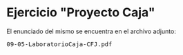 # Ejercicio "Proyecto Caja"
El enunciado del mismo se encuentra en el archivo adjunto:
<pre>09-05-LaboratorioCaja-CFJ.pdf</pre>
